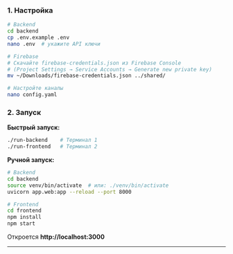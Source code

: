 ### 1. Настройка

```bash
# Backend
cd backend
cp .env.example .env
nano .env  # укажите API ключи

# Firebase
# Скачайте firebase-credentials.json из Firebase Console
# (Project Settings → Service Accounts → Generate new private key)
mv ~/Downloads/firebase-credentials.json ../shared/

# Настройте каналы
nano config.yaml
```

### 2. Запуск

**Быстрый запуск:**

```bash
./run-backend    # Терминал 1
./run-frontend   # Терминал 2
```

**Ручной запуск:**

```bash
# Backend
cd backend
source venv/bin/activate  # или: ./venv/bin/activate
uvicorn app.web:app --reload --port 8000

# Frontend
cd frontend
npm install
npm start
```

Откроется **http://localhost:3000**

---
